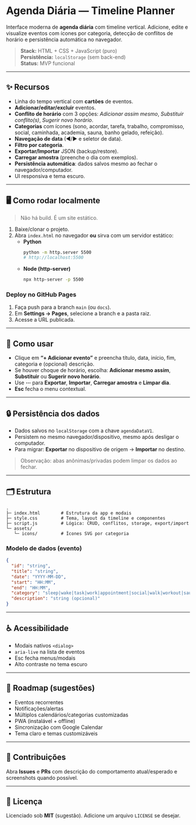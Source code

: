 # Agenda Diária — Timeline Planner

Interface moderna de **agenda diária** com timeline vertical. Adicione, edite e visualize eventos com ícones por categoria, detecção de conflitos de horário e persistência automática no navegador.

> **Stack:** HTML + CSS + JavaScript (puro)  
> **Persistência:** `localStorage` (sem back-end)  
> **Status:** MVP funcional

---

## ✨ Recursos
- Linha do tempo vertical com **cartões** de eventos.
- **Adicionar/editar/excluir** eventos.
- **Conflito de horário** com 3 opções: *Adicionar assim mesmo*, *Substituir conflito(s)*, *Sugerir novo horário*.
- **Categorias** com ícones (sono, acordar, tarefa, trabalho, compromisso, social, caminhada, academia, sauna, banho gelado, refeição).
- **Navegação de data** (◀/▶ e seletor de data).
- **Filtro por categoria**.
- **Exportar/Importar** JSON (backup/restore).
- **Carregar amostra** (preenche o dia com exemplos).
- **Persistência automática**: dados salvos mesmo ao fechar o navegador/computador.
- UI responsiva e tema escuro.

---

## 🖥️ Como rodar localmente
> Não há build. É um site estático.

1. Baixe/clonar o projeto.
2. Abra `index.html` no navegador **ou** sirva com um servidor estático:
   - **Python**
     ```bash
     python -m http.server 5500
     # http://localhost:5500
     ```
   - **Node (http-server)**
     ```bash
     npx http-server -p 5500
     ```

### Deploy no GitHub Pages
1. Faça push para a branch `main` (ou `docs`).
2. Em **Settings → Pages**, selecione a branch e a pasta raiz.
3. Acesse a URL publicada.

---

## 🧠 Como usar
- Clique em **“+ Adicionar evento”** e preencha título, data, início, fim, categoria e (opcional) descrição.
- Se houver choque de horário, escolha: **Adicionar mesmo assim**, **Substituir** ou **Sugerir novo horário**.
- Use **⋯** para **Exportar**, **Importar**, **Carregar amostra** e **Limpar dia**.
- **Esc** fecha o menu contextual.

---

## 🔒 Persistência dos dados
- Dados salvos no `localStorage` com a chave `agendaDataV1`.
- Persistem no mesmo navegador/dispositivo, mesmo após desligar o computador.
- Para migrar: **Exportar** no dispositivo de origem → **Importar** no destino.

> Observação: abas anônimas/privadas podem limpar os dados ao fechar.

---

## 🗂️ Estrutura
```
.
├─ index.html        # Estrutura da app e modais
├─ style.css         # Tema, layout da timeline e componentes
├─ script.js         # Lógica: CRUD, conflitos, storage, export/import
└─ assets/
   └─ icons/         # Ícones SVG por categoria
```

### Modelo de dados (evento)
```json
{
  "id": "string",
  "title": "string",
  "date": "YYYY-MM-DD",
  "start": "HH:MM",
  "end": "HH:MM",
  "category": "sleep|wake|task|work|appointment|social|walk|workout|sauna|cold|meal",
  "description": "string (opcional)"
}
```

---

## ♿ Acessibilidade
- Modais nativos `<dialog>`
- `aria-live` na lista de eventos
- Esc fecha menus/modais
- Alto contraste no tema escuro

---

## 🚧 Roadmap (sugestões)
- Eventos recorrentes
- Notificações/alertas
- Múltiplos calendários/categorias customizadas
- PWA (instalável + offline)
- Sincronização com Google Calendar
- Tema claro e temas customizáveis

---

## 🤝 Contribuições
Abra **Issues** e **PRs** com descrição do comportamento atual/esperado e screenshots quando possível.

---

## 📄 Licença
Licenciado sob **MIT** (sugestão). Adicione um arquivo `LICENSE` se desejar.
